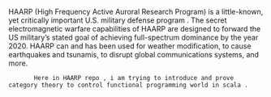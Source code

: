 HAARP (High Frequency Active Auroral Research Program) is a little-known, yet critically important U.S. military defense program .
The secret electromagnetic warfare capabilities of HAARP are designed to forward the US military’s 
stated goal of achieving full-spectrum dominance by the year 2020. 
HAARP can and has been used for weather modification, to cause earthquakes and tsunamis, to disrupt global communications systems, and more.

           Here in HAARP repo , i am trying to introduce and prove category theory to control functional programming world in scala . 
